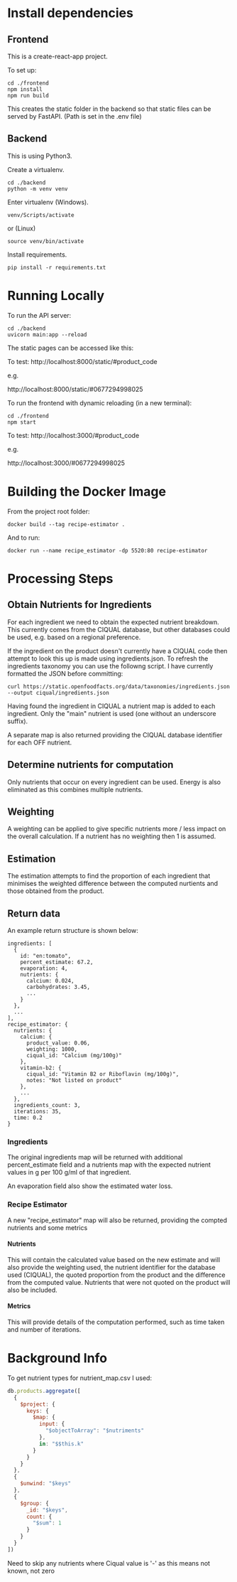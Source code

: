 # Install dependencies

## Frontend

This is a create-react-app project.

To set up:

```
cd ./frontend
npm install
npm run build
```

This creates the static folder in the backend so that static files can be served by FastAPI. (Path is set in the .env file)

## Backend

This is using Python3.

Create a virtualenv.
```
cd ./backend
python -m venv venv 
```

Enter virtualenv (Windows).
```
venv/Scripts/activate
```
or (Linux)
```
source venv/bin/activate
```

Install requirements.
```
pip install -r requirements.txt
```

# Running Locally

To run the API server:

```
cd ./backend
uvicorn main:app --reload
```

The static pages can be accessed like this:

To test:
http://localhost:8000/static/#product_code

e.g.

http://localhost:8000/static/#0677294998025

To run the frontend with dynamic reloading (in a new terminal):
```
cd ./frontend
npm start
```

To test:
http://localhost:3000/#product_code

e.g.

http://localhost:3000/#0677294998025

# Building the Docker Image

From the project root folder:
```
docker build --tag recipe-estimator .  
```
And to run:
```
docker run --name recipe_estimator -dp 5520:80 recipe-estimator
```

# Processing Steps

## Obtain Nutrients for Ingredients

For each ingredient we need to obtain the expected nutrient breakdown. This currently comes from the CIQUAL database, but other databases could be used, e.g. based on a regional preference.

If the ingredient on the product doesn't currently have a CIQUAL code then attempt to look this up is made using ingredients.json. To refresh the ingredients taxonomy you can use the followng script. I have currently formatted the JSON before committing:

```
curl https://static.openfoodfacts.org/data/taxonomies/ingredients.json --output ciqual/ingredients.json
```

Having found the ingredient in CIQUAL a nutrient map is added to each ingredient. Only the "main" nutrient is used (one without an underscore suffix).

A separate map is also returned providing the CIQUAL database identifier for each OFF nutrient.

## Determine nutrients for computation

Only nutrients that occur on every ingredient can be used. Energy is also eliminated as this combines multiple nutrients.

## Weighting

A weighting can be applied to give specific nutrients more / less impact on the overall calculation. If a nutrient has no weighting then 1 is assumed.

## Estimation

The estimation attempts to find the proportion of each ingredient that minimises the weighted difference between the computed nurtients and those obtained from the product.

## Return data

An example return structure is shown below:

```
ingredients: [
  {
    id: "en:tomato",
    percent_estimate: 67.2,
    evaporation: 4,
    nutrients: {
      calcium: 0.024,
      carbohydrates: 3.45,
      ...
    }
  },
  ...
],
recipe_estimator: {
  nutrients: {
    calcium: {
      product_value: 0.06,
      weighting: 1000,
      ciqual_id: "Calcium (mg/100g)"
    },
    vitamin-b2: {
      ciqual_id: "Vitamin B2 or Riboflavin (mg/100g)",
      notes: "Not listed on product"
    },
    ...
  },
  ingredients_count: 3,
  iterations: 35,
  time: 0.2
}
```

### Ingredients

The original ingredients map will be returned with additional percent_estimate field and a nutrients map with the expected nutrient values in g per 100 g/ml of that ingredient.

An evaporation field also show the estimated water loss.

### Recipe Estimator

A new "recipe_estimator" map will also be returned, providing the compted nutrients and some metrics

#### Nutrients

This will contain the calculated value based on the new estimate and will also provide the weighting used, the nutrient identifier for the database used (CIQUAL), the quoted proportion from the product and the difference from the computed value. Nutrients that were not quoted on the product will also be included.

#### Metrics

This will provide details of the computation performed, such as time taken and number of iterations.


# Background Info

To get nutrient types for nutrient_map.csv I used:

```js
db.products.aggregate([
  {
    $project: {
      keys: {
        $map: {
          input: {
            "$objectToArray": "$nutriments"
          },
          in: "$$this.k"
        }
      }
    }
  },
  {
    $unwind: "$keys"
  },
  {
    $group: {
      _id: "$keys",
      count: {
        "$sum": 1
      }
    }
  }
])
```

Need to skip any nutrients where Ciqual value is '-' as this means not known, not zero